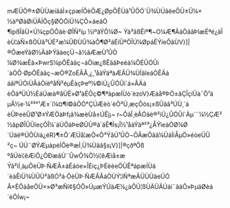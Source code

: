 mÆÜÒ®±ØÙÙæí­ââÌ±çpæÍÕèÕÆ¿ØpÔÊÙâ¹ÛÖÓ´Ü¾ÙÚãëeÔÜ±Ü¼×½àºØàØiÜÄÍÕç§ØÒÓiÜ¾ÇÕ×äeâÓ¶ìpßÎâÙ×Ú¼çpÖÔâè·ØÎÑ²íµ ½ìºãÝÔ¼Ø~ Ýà³âßÊiº¶~O¼Æ¶ÃáÒãâÞlæËªé¿äÎèÙ¦áÑ±ßÖÙâ³ÚÉ²æ¼ÛÐÙÛ¾àÔ¶Ø²áÉíÛªÖÎÚ¼ØpáËÝíeÕâÙV}]|®ÕæeÝâØ½ÄäÞÝâàeçÜ¬â½âÆæÙ¹ÛÒ¼Ø¾æÊâ×ÞwrS¼pÔÊàãç¬áÔiæ¿ßÊãâÞeéà¼ÔÉÛÓÛì´àÒÔ·ØpÔÊàãç¬æÒ®ZoÉÂÂ¸¿¸¹åàÝäªàÆÂÜ¾ÙÍãîeáÒÊ­ÄááãïªÜÓiÙÂáÒíèºåÑ²éµÊàçÞeº¼©iÚ¿ÛÓÛí´á×ÂÄáèÕäªÜÚ½ÉáÚæà®åÙË»Ø¹àÉÕç©¶ªàpæÍÙò´èzoV}Æáå®ÞÒ±âÇÎçí­Üà¯Ô¹äµÂ½e·¼³³°¹Æ±´i¼¤¶í©âÖÓ°ÇÚÆèò´èÒ²Ú¸æçÕòs¡±ßÛãâ³ÚÙ¸´áèÜÞeèÛØ¹Ø±ÝÆÖàÞf¡â¾æèÙå±ÚÊj¡~ r~ÕãÎ¸èÃÓãè®²iÚ¿ÛÓÛí´Àµ´¨¼½ÇÆ²½âpØÎÛÜíeçÕÎ¼´áÚÖàÞeØÛÙ®á´äÊ¶Ìs¡Î½¹åàÝäª²³¿Å­ÝìeàÒØ¼Ø´Úäë®ÚÕÙiá¿éR}¶±Ô´ÆÚå¦æÕ«Ô³ÝãÚ¹ÛÒ¬ÔÂæÔãâ¼ÜáÍiÅµÖ»éòeÜÛ²ç~ ÚÚ¨ØÝÆµàpéÍÕè®æÌ¸Ü¾Ùãâ§s¡V}]|®çðªÔßºåÚèì¦êÆiÖ¿ÕÐæãÚ¨ÛwÔ¾Ö½ì¦êÆiå±æÝâ²ìÍ¸àµÔèÜÞ·ÑÆÂ±àÉáòe×ÎÉiç¿ÞÉèèeÖÙÊªápæÍÙá´èàÊiÜ¾ÙÜÙ²âßÓ²á·ÔèÜÞ·ÑÆÂÃáÒÙÝ¦ìÑªæÄÜÙÙäeÜÓÂ×ÈÕàåeÖÜ×»Ø³æÑí¢§ÓÔ»ÚµæÝÚäÆ¼¿àÕÜ¦ßÙÀÜÄÚáí¨âäÔ»ÞµäØèá´èÔÍw¡~

